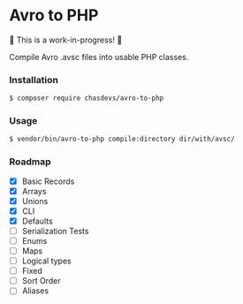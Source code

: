 # Avro to PHP

:construction: This is a work-in-progress! :construction:

Compile Avro .avsc files into usable PHP classes.

### Installation
```bash
$ composer require chasdevs/avro-to-php
```

### Usage
```bash
$ vendor/bin/avro-to-php compile:directory dir/with/avsc/
```

### Roadmap

- [x] Basic Records
- [x] Arrays
- [x] Unions
- [x] CLI
- [x] Defaults
- [ ] Serialization Tests
- [ ] Enums
- [ ] Maps
- [ ] Logical types
- [ ] Fixed
- [ ] Sort Order
- [ ] Aliases